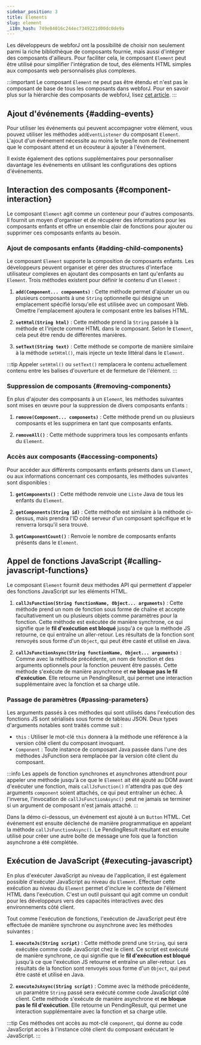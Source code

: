 ```yaml
---
sidebar_position: 3
title: Elements
slug: element
_i18n_hash: 749e84016c244ec7349221d00dc0de9a
---
```

<DocChip chip='since' label='23.06' />
<JavadocLink type="foundation" location="com/webforj/component/element/Element" top='true'/>

Les développeurs de webforJ ont la possibilité de choisir non seulement parmi la riche bibliothèque de composants fournie, mais aussi d'intégrer des composants d'ailleurs. Pour faciliter cela, le composant `Element` peut être utilisé pour simplifier l'intégration de tout, des éléments HTML simples aux composants web personnalisés plus complexes.

:::important
Le composant `Element` ne peut pas être étendu et n'est pas le composant de base de tous les composants dans webforJ. Pour en savoir plus sur la hiérarchie des composants de webforJ, lisez [cet article](../architecture/controls-components.md).
:::

<ComponentDemo 
path='/webforj/elementinputdemo?' 
javaE='https://raw.githubusercontent.com/webforj/webforj-documentation/refs/heads/main/src/main/java/com/webforj/samples/views/element/ElementInputDemoView.java'
cssURL='/css/element/elementInput.css'
/>

## Ajout d'événements {#adding-events}

Pour utiliser les événements qui peuvent accompagner votre élément, vous pouvez utiliser les méthodes `addEventListener` du composant `Element`. L'ajout d'un événement nécessite au moins le type/le nom de l'événement que le composant attend et un écouteur à ajouter à l'événement.

Il existe également des options supplémentaires pour personnaliser davantage les événements en utilisant les configurations des options d'événements.

<ComponentDemo 
path='/webforj/elementinputevent?' 
javaE='https://raw.githubusercontent.com/webforj/webforj-documentation/refs/heads/main/src/main/java/com/webforj/samples/views/element/ElementInputEventView.java'
cssURL='/css/element/elementInputEvent.css'
height='240px'
/>

## Interaction des composants {#component-interaction}

Le composant `Element` agit comme un conteneur pour d'autres composants. Il fournit un moyen d'organiser et de récupérer des informations pour les composants enfants et offre un ensemble clair de fonctions pour ajouter ou supprimer ces composants enfants au besoin.

### Ajout de composants enfants {#adding-child-components}

Le composant `Element` supporte la composition de composants enfants. Les développeurs peuvent organiser et gérer des structures d'interface utilisateur complexes en ajoutant des composants en tant qu'enfants au `Element`. Trois méthodes existent pour définir le contenu d'un `Element` :

1. **`add(Component... components)`** : Cette méthode permet d'ajouter un ou plusieurs composants à une `String` optionnelle qui désigne un emplacement spécifié lorsqu'elle est utilisée avec un composant Web. Omettre l'emplacement ajoutera le composant entre les balises HTML.

2. **`setHtml(String html)`** : Cette méthode prend la `String` passée à la méthode et l'injecte comme HTML dans le composant. Selon le `Element`, cela peut être rendu de différentes manières.

3. **`setText(String text)`** : Cette méthode se comporte de manière similaire à la méthode `setHtml()`, mais injecte un texte littéral dans le `Element`.

<ComponentDemo 
path='/webforj/elementinputtext?' 
javaE='https://raw.githubusercontent.com/webforj/webforj-documentation/refs/heads/main/src/main/java/com/webforj/samples/views/element/ElementInputTextView.java'
cssURL='/css/element/elementInput.css'
height='175px'
/>

:::tip
Appeler `setHtml()` ou `setText()` remplacera le contenu actuellement contenu entre les balises d'ouverture et de fermeture de l'élément.
:::

### Suppression de composants {#removing-components}

En plus d'ajouter des composants à un `Element`, les méthodes suivantes sont mises en œuvre pour la suppression de divers composants enfants :

1. **`remove(Component... components)`** : Cette méthode prend un ou plusieurs composants et les supprimera en tant que composants enfants.

2. **`removeAll()`** : Cette méthode supprimera tous les composants enfants du `Element`.

### Accès aux composants {#accessing-components}

Pour accéder aux différents composants enfants présents dans un `Element`, ou aux informations concernant ces composants, les méthodes suivantes sont disponibles :

1. **`getComponents()`** : Cette méthode renvoie une `Liste` Java de tous les enfants du `Element`. 

2. **`getComponents(String id)`** : Cette méthode est similaire à la méthode ci-dessus, mais prendra l'ID côté serveur d'un composant spécifique et le renverra lorsqu'il sera trouvé.

3. **`getComponentCount()`** : Renvoie le nombre de composants enfants présents dans le `Element`. 


## Appel de fonctions JavaScript {#calling-javascript-functions}

Le composant `Element` fournit deux méthodes API qui permettent d'appeler des fonctions JavaScript sur les éléments HTML.

1. **`callJsFunction(String functionName, Object... arguments)`** : Cette méthode prend un nom de fonction sous forme de chaîne et accepte facultativement un ou plusieurs objets comme paramètres pour la fonction. Cette méthode est exécutée de manière synchrone, ce qui signifie que le **fil d'exécution est bloqué** jusqu'à ce que la méthode JS retourne, ce qui entraîne un aller-retour. Les résultats de la fonction sont renvoyés sous forme d'un `Object`, qui peut être casté et utilisé en Java.

2. **`callJsFunctionAsync(String functionName, Object... arguments)`** : Comme avec la méthode précédente, un nom de fonction et des arguments optionnels pour la fonction peuvent être passés. Cette méthode s'exécute de manière asynchrone et **ne bloque pas le fil d'exécution**. Elle retourne un <JavadocLink type="foundation" location="com/webforj/PendingResult" code='true'>PendingResult</JavadocLink>, qui permet une interaction supplémentaire avec la fonction et sa charge utile.

### Passage de paramètres {#passing-parameters}

Les arguments passés à ces méthodes qui sont utilisés dans l'exécution des fonctions JS sont sérialisés sous forme de tableau JSON. Deux types d'arguments notables sont traités comme suit :
- `this` : Utiliser le mot-clé `this` donnera à la méthode une référence à la version côté client du composant invoquant.
- `Component` : Toute instance de composant Java passée dans l'une des méthodes JsFunction sera remplacée par la version côté client du composant.

:::info
Les appels de fonction synchrones et asynchrones attendront pour appeler une méthode jusqu'à ce que le `Element` ait été ajouté au DOM avant d'exécuter une fonction, mais `callJsFunction()` n'attendra pas que des arguments `component` soient attachés, ce qui peut entraîner un échec. À l'inverse, l'invocation de `callJsFunctionAsync()` peut ne jamais se terminer si un argument de composant n'est jamais attaché.
:::

Dans la démo ci-dessous, un événement est ajouté à un `Button` HTML. Cet événement est ensuite déclenché de manière programmatique en appelant la méthode `callJsFunctionAsync()`. Le <JavadocLink type="foundation" location="com/webforj/PendingResult" code='true'>PendingResult</JavadocLink> résultant est ensuite utilisé pour créer une autre boîte de message une fois que la fonction asynchrone a été complétée.

<ComponentDemo 
path='/webforj/elementinputfunction?' 
javaE='https://raw.githubusercontent.com/webforj/webforj-documentation/refs/heads/main/src/main/java/com/webforj/samples/views/element/ElementInputFunctionView.java'
cssURL='/css/element/elementInput.css'
height='240px'
/>

## Exécution de JavaScript {#executing-javascript}

En plus d'exécuter JavaScript au niveau de l'application, il est également possible d'exécuter JavaScript au niveau du `Element`. Effectuer cette exécution au niveau du `Element` permet d'inclure le contexte de l'élément HTML dans l'exécution. C'est un outil puissant qui agit comme un conduit pour les développeurs vers des capacités interactives avec des environnements côté client.

Tout comme l'exécution de fonctions, l'exécution de JavaScript peut être effectuée de manière synchrone ou asynchrone avec les méthodes suivantes :

1. **`executeJs(String script)`** : Cette méthode prend une `String`, qui sera exécutée comme code JavaScript chez le client. Ce script est exécuté de manière synchrone, ce qui signifie que le **fil d'exécution est bloqué** jusqu'à ce que l'exécution JS retourne et entraîne un aller-retour. Les résultats de la fonction sont renvoyés sous forme d'un `Object`, qui peut être casté et utilisé en Java.

2. **`executeJsAsync(String script)`** : Comme avec la méthode précédente, un paramètre `String` passé sera exécuté comme code JavaScript côté client. Cette méthode s'exécute de manière asynchrone et **ne bloque pas le fil d'exécution**. Elle retourne un <JavadocLink type="foundation" location="com/webforj/PendingResult" code='true'>PendingResult</JavadocLink>, qui permet une interaction supplémentaire avec la fonction et sa charge utile.

:::tip
Ces méthodes ont accès au mot-clé `component`, qui donne au code JavaScript accès à l'instance côté client du composant exécutant le JavaScript.
:::
